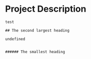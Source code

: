 # Project Description
    test
    
    ## The second largest heading

    undefined


    ###### The smallest heading
    
    